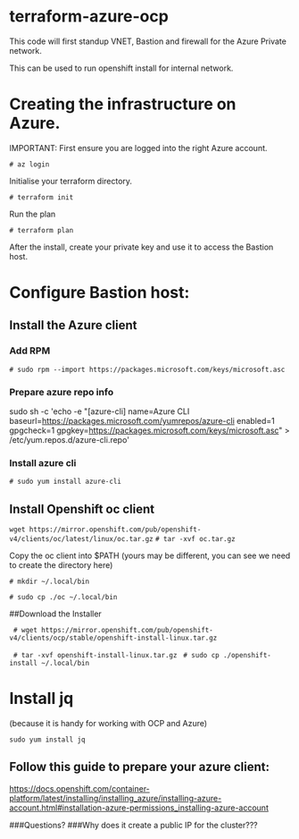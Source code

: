 # terraform-azure-ocp
This code will first standup VNET, Bastion and firewall for the Azure Private network.

This can be used to run openshift install for internal network.

# Creating the infrastructure on Azure.
IMPORTANT: First ensure you are logged into the right Azure account.

`# az login`

Initialise your terraform directory.

`# terraform init`

Run the plan

`# terraform plan`

After the install, create your private key and use it to access the Bastion host.

# Configure Bastion host:

## Install the Azure client

### Add RPM

`# sudo rpm --import https://packages.microsoft.com/keys/microsoft.asc`

### Prepare azure repo info

sudo sh -c 'echo -e "[azure-cli]
name=Azure CLI
baseurl=https://packages.microsoft.com/yumrepos/azure-cli
enabled=1
gpgcheck=1
gpgkey=https://packages.microsoft.com/keys/microsoft.asc" > /etc/yum.repos.d/azure-cli.repo'

### Install azure cli
`# sudo yum install azure-cli`

## Install Openshift oc client

`wget https://mirror.openshift.com/pub/openshift-v4/clients/oc/latest/linux/oc.tar.gz`
`# tar -xvf oc.tar.gz`

Copy the oc client into $PATH (yours may be different, you can see we need to create the directory here)

`# mkdir ~/.local/bin`

`# sudo cp ./oc ~/.local/bin`

##Download the Installer

` # wget https://mirror.openshift.com/pub/openshift-v4/clients/ocp/stable/openshift-install-linux.tar.gz`

` # tar -xvf openshift-install-linux.tar.gz`
` # sudo cp ./openshift-install ~/.local/bin`

# Install jq

(because it is handy for working with OCP and Azure)

`sudo yum install jq`

## Follow this guide to prepare your azure client:
https://docs.openshift.com/container-platform/latest/installing/installing_azure/installing-azure-account.html#installation-azure-permissions_installing-azure-account

###Questions?
###Why does it create a public IP for the cluster???